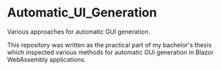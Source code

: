# Automatic_UI_Generation

Various approaches for automatic GUI generation.

This repository was written as the practical part of my bachelor's thesis which inspected various methods for automatic GUi generation in Blazor WebAssembly applications.
